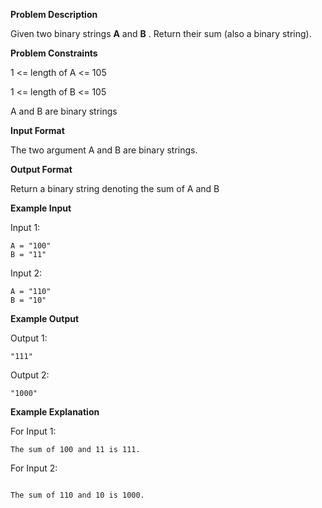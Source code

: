 **Problem Description**

Given two binary strings **A** and **B** . Return their sum (also a binary string).

**Problem Constraints**

1 <= length of A <= 105

1 <= length of B <= 105

A and B are binary strings

**Input Format**

The two argument A and B are binary strings.

**Output Format**

Return a binary string denoting the sum of A and B

**Example Input**

Input 1:

```
A = "100"
B = "11"
```

Input 2:

```
A = "110"
B = "10"
```

**Example Output**

Output 1:

```
"111"
```

Output 2:

```
"1000"
```

**Example Explanation**

For Input 1:

```
The sum of 100 and 11 is 111.
```

For Input 2:

```

The sum of 110 and 10 is 1000.
```
